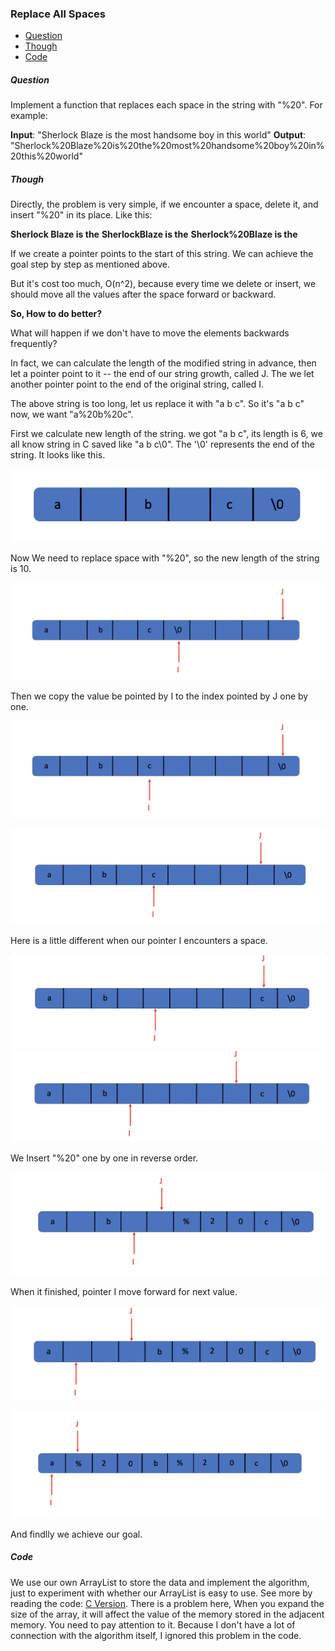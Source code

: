 ### Replace All Spaces

- [Question](#Question)
- [Though](#Though)
- [Code](#Code)

##### Question

Implement a function that replaces each space in the string with "%20".
For example:

**Input**: "Sherlock Blaze is the most handsome boy in this world"
**Output**: "Sherlock%20Blaze%20is%20the%20most%20handsome%20boy%20in%20this%20world"

##### Though

Directly, the problem is very simple, if we encounter a space, delete it, and insert "%20" in its place. Like this:

**Sherlock Blaze is the**
**SherlockBlaze is the**
**Sherlock%20Blaze is the**

If we create a pointer points to the start of this string. We can achieve the goal step by step as mentioned above.

But it's cost too much, O(n^2), because every time we delete or insert, we should move all the values after the space forward or backward.

**So, How to do better?**

What will happen if we don't have to move the elements backwards frequently?

In fact, we can calculate the length of the modified string in advance, then let a pointer point to it -- the end of our string growth, called J. The we let another pointer point to the end of the original string, called I.

The above string is too long, let us replace it with "a b c". So it's "a b c" now, we want "a%20b%20c".

First we calculate new length of the string. we got "a b c", its length is 6, we all know string in C saved like "a b c\0". The '\0' represents the end of the string. It looks like this.

![Origin String](../pic/replace_all_space/origin_string.png)

Now We need to replace space with "%20", so the new length of the string is 10.

![New String](../pic/replace_all_space/new_string.png)

Then we copy the value be pointed by I to the index pointed by J one by one.

![Step 1](../pic/replace_all_space/replace_step1.png)

![Step 2](../pic/replace_all_space/replace_step2.png)

Here is a little different when our pointer I encounters a space.

![Step 3](../pic/replace_all_space/replace_step3.png)
![Step 4](../pic/replace_all_space/replace_step4.png)

We Insert "%20" one by one in reverse order.

![Step 5](../pic/replace_all_space/replace_step5.png)

When it finished, pointer I move forward for next value.

![Step 6](../pic/replace_all_space/replace_step6.png)

![Step 7](../pic/replace_all_space/replace_step7.png)

And findlly we achieve our goal.

##### Code

We use our own ArrayList to store the data and implement the algorithm, just to experiment with whether our ArrayList is easy to use. See more by reading the code: [C Version](../code/c/replace_all_spaces.h). There is a problem here, When you expand the size of the array, it will affect the value of the memory stored in the adjacent memory. You need to pay attention to it. Because I don't have a lot of connection with the algorithm itself, I ignored this problem in the code.